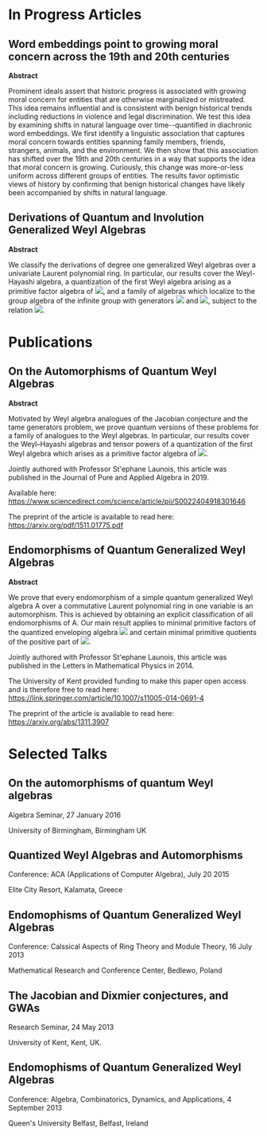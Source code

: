 
<h1>In Progress Articles</h1>


<h2> Word embeddings point to growing moral concern across the 19th and 20th centuries </h2>

**Abstract**

Prominent ideals assert that historic progress is associated with growing moral concern for entities that are otherwise marginalized or mistreated. This idea remains influential and is consistent with benign historical trends including reductions in violence and legal discrimination. We test this idea by examining shifts in natural language over time--quantified in diachronic word embeddings. We first identify a linguistic association that captures moral concern towards entities spanning family members, friends, strangers, animals, and the environment. We then show that this association has shifted over the 19th and 20th centuries in a way that supports the idea that moral concern is growing. Curiously, this change was more-or-less uniform across different groups of entities. The results favor optimistic views of history by confirming that benign historical changes have likely been accompanied by shifts in natural language.


<h2> Derivations of Quantum and Involution Generalized Weyl Algebras </h2>

**Abstract**

We classify the derivations of degree one generalized Weyl algebras over a univariate Laurent polynomial ring. In particular, our results cover the Weyl-Hayashi algebra, a quantization of the first Weyl algebra arising as a primitive factor algebra of <img src="https://render.githubusercontent.com/render/math?math=U_q^{%2B} (\mathfrak{so}_5)">, and a family of algebras which localize to the group algebra of the infinite group with generators <img src="https://render.githubusercontent.com/render/math?math=x"> and <img src="https://render.githubusercontent.com/render/math?math=y">, subject to the relation 
<img src="https://render.githubusercontent.com/render/math?math=xy = y^{-1}x">.


<h1>Publications</h1>

<h2> On the Automorphisms of Quantum Weyl Algebras </h2>

**Abstract**

Motivated by Weyl algebra analogues of the Jacobian conjecture and the tame generators problem, we prove quantum versions of these problems for a family of analogues to the Weyl algebras. In particular, our results cover the Weyl–Hayashi algebras and tensor powers of a quantization of the first Weyl algebra which arises as a primitive factor algebra of <img src="https://render.githubusercontent.com/render/math?math=U_q^{%2B} (\mathfrak{so}_5)">.

Jointly authored with Professor St\'ephane Launois, this article was published in the Journal of Pure and Applied Algebra in 2019.

Available here: https://www.sciencedirect.com/science/article/pii/S0022404918301646

The preprint of the article is available to read here: https://arxiv.org/pdf/1511.01775.pdf  

<h2> Endomorphisms of Quantum Generalized Weyl Algebras </h2>

**Abstract**

We prove that every endomorphism of a simple quantum generalized Weyl algebra A over a commutative Laurent polynomial ring in one variable is an automorphism. This is achieved by obtaining an explicit classification of all endomorphisms of A. Our main result applies to minimal primitive factors of the quantized enveloping algebra <img src="https://render.githubusercontent.com/render/math?math=U_q (\mathfrak{sl}_2)"> and certain minimal primitive quotients of the positive part of <img src="https://render.githubusercontent.com/render/math?math=U_q^{%2B} (\mathfrak{so}_5)">.

Jointly authored with Professor St\'ephane Launois, this article was published in the Letters in Mathematical Physics in 2014. 

The University of Kent provided funding to make this paper open access and is therefore free to read here: https://link.springer.com/article/10.1007/s11005-014-0691-4

The preprint of the article is available to read here: https://arxiv.org/abs/1311.3907


<h1>Selected Talks</h1>

<h2> On the automorphisms of quantum Weyl algebras </h2> 

Algebra Seminar, 27 January 2016

University of Birmingham, Birmingham UK

<h2> Quantized Weyl Algebras and Automorphisms </h2>

Conference: ACA (Applications of Computer Algebra), July 20 2015

Elite City Resort, Kalamata, Greece 

<h2> Endomophisms of Quantum Generalized Weyl Algebras </h2> 

Conference: Calssical Aspects of Ring Theory and Module Theory, 16 July 2013

Mathematical Research and Conference Center, Bedlewo, Poland

<h2> The Jacobian and Dixmier conjectures, and GWAs </h2> 

Research Seminar, 24 May 2013

University of Kent, Kent, UK. 

<h2> Endomophisms of Quantum Generalized Weyl Algebras </h2>

Conference: Algebra, Combinatorics, Dynamics, and Applications, 4 September 2013

Queen's University Belfast, Belfast, Ireland









